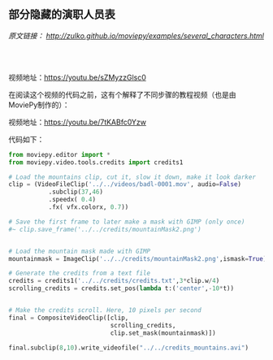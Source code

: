 ## 部分隐藏的演职人员表

*原文链接：
http://zulko.github.io/moviepy/examples/several_characters.html*

</br>
</br>

视频地址：https://youtu.be/sZMyzzGlsc0

在阅读这个视频的代码之前，这有个解释了不同步骤的教程视频（也是由MoviePy制作的）：


视频地址：https://youtu.be/7tKABfc0Yzw

代码如下：
```python
from moviepy.editor import *
from moviepy.video.tools.credits import credits1

# Load the mountains clip, cut it, slow it down, make it look darker
clip = (VideoFileClip('../../videos/badl-0001.mov', audio=False)
           .subclip(37,46)
           .speedx( 0.4)
           .fx( vfx.colorx, 0.7))

# Save the first frame to later make a mask with GIMP (only once)
#~ clip.save_frame('../../credits/mountainMask2.png')


# Load the mountain mask made with GIMP
mountainmask = ImageClip('../../credits/mountainMask2.png',ismask=True)

# Generate the credits from a text file
credits = credits1('../../credits/credits.txt',3*clip.w/4)
scrolling_credits = credits.set_pos(lambda t:('center',-10*t))


# Make the credits scroll. Here, 10 pixels per second
final = CompositeVideoClip([clip,
                            scrolling_credits,
                            clip.set_mask(mountainmask)])
                            
final.subclip(8,10).write_videofile("../../credits_mountains.avi")
```
